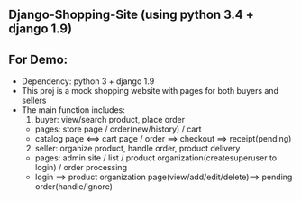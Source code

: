 ## Django-Shopping-Site (using python 3.4 + django 1.9)
## For Demo:
- Dependency: python 3 + django 1.9
- This proj is a mock shopping website with pages for both buyers and sellers
- The main function includes: 
  1. buyer: view/search product, place order
    * pages: store page / order(new/history) / cart
    * catalog page <==> cart page / order ==> checkout ==> receipt(pending)
  2. seller: organize product, handle order, product delivery
    * pages: admin site / list / product organization(createsuperuser to login) / order processing
    * login ==> product organization page(view/add/edit/delete)==> pending order(handle/ignore)
